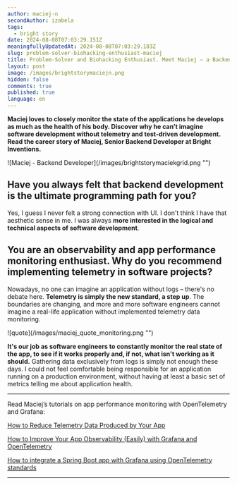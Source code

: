 ```yaml
---
author: maciej-n
secondAuthor: izabela
tags:
  - bright story
date: 2024-08-08T07:03:29.151Z
meaningfullyUpdatedAt: 2024-08-08T07:03:29.183Z
slug: problem-solver-biohacking-enthusiast-maciej
title: Problem-Solver and Biohacking Enthusiast. Meet Maciej – a Backend Developer
layout: post
image: /images/brightstorymaciejn.png
hidden: false
comments: true
published: true
language: en
---
```

**Maciej loves to closely monitor the state of the applications he develops as much as the health of his body. Discover why he can’t imagine software development without telemetry and test-driven development. Read the career story of Maciej, Senior Backend Developer at Bright Inventions.**

<div className="image">![Maciej - Backend Developer](/images/brightstorymaciekgrid.png "")</div>

## Have you always felt that backend development is the ultimate programming path for you?

Yes, I guess I never felt a strong connection with UI. I don't think I have that aesthetic sense in me. I was always **more interested in the logical and technical aspects of software development**.

## You are an observability and app performance monitoring enthusiast. Why do you recommend implementing telemetry in software projects?

Nowadays, no one can imagine an application without logs – there's no debate here. **Telemetry is simply the new standard, a step up**. The boundaries are changing, and more and more software engineers cannot imagine a real-life application without implemented telemetry data monitoring.

<div className="image">![quote](/images/maciej_quote_monitoring.png "")</div>

**It's our job as software engineers to constantly monitor the real state of the app, to see if it works properly and, if not, what isn't working as it should.** Gathering data exclusively from logs is simply not enough these days. I could not feel comfortable being responsible for an application running on a production environment, without having at least a basic set of metrics telling me about application health.

- - -

Read Maciej’s tutorials on app performance monitoring with OpenTelemetry and Grafana:

[How to Reduce Telemetry Data Produced by Your App](/blog/how-to-reduce-telemetry-data-produced-by-your-app/)

[How to Improve Your App Observability (Easily) with Grafana and OpenTelemetry](/blog/how-to-improve-your-app-observability-easily-with-grafana-and-opentelemetry/)

[How to integrate a Spring Boot app with Grafana using OpenTelemetry standards](https://grafana.com/blog/2023/10/30/how-to-integrate-a-spring-boot-app-with-grafana-using-opentelemetry-standards/)

- - -